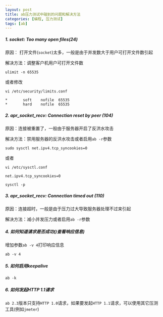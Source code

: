 ```yaml
---
layout: post
title: ab压力测试中碰到的问题和解决方法
categories: [编程, 压力测试]
tags: [ab]
---
```


##### 1. socket: Too many open files(24)

原因： 打开文件(`socket`)太多，一般是由于并发数大于用户可打开文件数引起

解决方法：调整客户机用户可打开文件数
```
ulimit -n 65535
```
或者修改
```
vi /etc/security/limits.conf

*       soft    nofile  65535  
*       hard    nofile  65535  
```

##### 2. apr_socket_recv: Connection reset by peer (104)

原因：连接被重置了，一般由于服务器开启了反洪水攻击

解决方法：禁用服务器的反洪水攻击或者启用`ab -r`参数
```
sudo sysctl net.ipv4.tcp_syncookies=0
```
或者
```
vi /etc/sysctl.conf

net.ipv4.tcp_syncookies=0

sysctl -p
```

##### 3. apr_socket_recv: Connection timed out (110)

原因：连接超时，一般是由于压力过大导致服务器处理不过来引起

解决方法：减小并发压力或者启用`ab -r`参数


##### 4. 如何知道请求是否成功()查看响应信息)

增加参数`ab -v 4`打印响应信息
```
ab -v 4
```

##### 5. 如何启用keepalive
```
ab -k
```

##### 6. 如何发起HTTP 1.1请求
`ab 2.3`版本只支持`HTTP 1.0`请求，如果要发起`HTTP 1.1`请求，可以使用其它压测工具(例如`jmeter`)